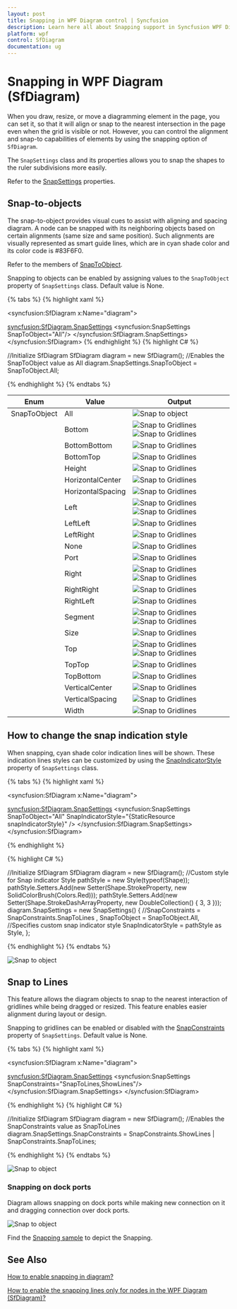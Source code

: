```yaml
---
layout: post
title: Snapping in WPF Diagram control | Syncfusion
description: Learn here all about Snapping support in Syncfusion WPF Diagram (SfDiagram) control, its elements and more.
platform: wpf
control: SfDiagram
documentation: ug
---
```


# Snapping in WPF Diagram (SfDiagram)

When you draw, resize, or move a diagramming element in the page, you can set it, so that it will align or snap to the nearest intersection in the page even when the grid is visible or not. However, you can control the alignment and snap-to capabilities of elements by using the snapping option of `SfDiagram`.

The `SnapSettings` class and its properties allows you to snap the shapes to the ruler subdivisions more easily.

Refer to the [SnapSettings](https://help.syncfusion.com/cr/wpf/Syncfusion.UI.Xaml.Diagram.SnapSettings.html) properties.

## Snap-to-objects

The snap-to-object provides visual cues to assist with aligning and spacing diagram. A node can be snapped with its neighboring objects based on certain alignments (same size and same position). Such alignments are visually represented as smart guide lines, which are in cyan shade color and its color code is #83F6F0.  

Refer to the members of [SnapToObject](https://help.syncfusion.com/cr/wpf/Syncfusion.UI.Xaml.Diagram.SnapToObject.html).

Snapping to objects can be enabled by assigning values to the `SnapToObject` property of `SnapSettings` class. Default value is None.

{% tabs %}
{% highlight xaml %}
<!--Initialize SfDiagram-->
<syncfusion:SfDiagram x:Name="diagram">
  <!--Enables the SnapToObject value as All -->
  <syncfusion:SfDiagram.SnapSettings>
    <syncfusion:SnapSettings SnapToObject="All"/>
  </syncfusion:SfDiagram.SnapSettings>
</syncfusion:SfDiagram>
{% endhighlight %}
{% highlight C# %}

//Initialize SfDiagram
SfDiagram diagram = new SfDiagram();
//Enables the SnapToObject value as All
diagram.SnapSettings.SnapToObject = SnapToObject.All;

{% endhighlight %}
{% endtabs %}

| Enum  | Value| Output |
|---|---|---|
|  SnapToObject|All |![Snap to object](Gridlines_images/SnapToObject.gif) |
| | Bottom | ![Snap to Gridlines](Gridlines_images/SnapToObjectBottomBottom.png) ![Snap to Gridlines](Gridlines_images/SnapToObjectBottom.png)|
|  |BottomBottom | ![Snap to Gridlines](Gridlines_images/SnapToObjectBottomBottom.png) |
|  |BottomTop | ![Snap to Gridlines](Gridlines_images/SnapToObjectBottom.png) |
|  |Height | ![Snap to Gridlines](Gridlines_images/SnapToObjectHeight.png) |
|  | HorizontalCenter| ![Snap to Gridlines](Gridlines_images/SnapToObjectHorizontalCenter.png) |
|  | HorizontalSpacing| ![Snap to Gridlines](Gridlines_images/SnapToObjectHorizontalSpacing.png) |
|  | Left| ![Snap to Gridlines](Gridlines_images/SnapToObjectLeftLeft.png) ![Snap to Gridlines](Gridlines_images/SnapToObjectLeft.png) |
|  | LeftLeft| ![Snap to Gridlines](Gridlines_images/SnapToObjectLeftLeft.png) |
|  | LeftRight| ![Snap to Gridlines](Gridlines_images/SnapToObjectLeft.png) |
|  |None | ![Snap to Gridlines](Gridlines_images/SnapToObjectNone.png) |
|  |Port | ![Snap to Gridlines](Gridlines_images/SnapToObjectPort.png) |
|  |Right | ![Snap to Gridlines](Gridlines_images/SnapToObjectRightRight.png) ![Snap to Gridlines](Gridlines_images/SnapToObjectRight.png)  |
|  | RightRight| ![Snap to Gridlines](Gridlines_images/SnapToObjectRightRight.png) |
|  |RightLeft | ![Snap to Gridlines](Gridlines_images/SnapToObjectRight.png) |
|  | Segment| ![Snap to Gridlines](Gridlines_images/SnapToObjectSegment.png) ![Snap to Gridlines](Gridlines_images/SnapToObjectConnector.png) |
|  | Size| ![Snap to Gridlines](Gridlines_images/SnapToObjectSize.png) |
|  | Top| ![Snap to Gridlines](Gridlines_images/SnapToObjectTopTop.png) ![Snap to Gridlines](Gridlines_images/SnapToObjectTop.png)  |
|  | TopTop| ![Snap to Gridlines](Gridlines_images/SnapToObjectTopTop.png) |
|  |TopBottom | ![Snap to Gridlines](Gridlines_images/SnapToObjectTop.png) |
|  |VerticalCenter | ![Snap to Gridlines](Gridlines_images/SnapToObjectVerticalCenter.png) |
|  | VerticalSpacing| ![Snap to Gridlines](Gridlines_images/SnapToObjectVerticalSpacing.png) |
|  | Width| ![Snap to Gridlines](Gridlines_images/SnapToObjectWidth.png) |

## How to change the snap indication style

When snapping, cyan shade color indication lines will be shown. These indication lines styles can be customized by using the [SnapIndicatorStyle](https://help.syncfusion.com/cr/wpf/Syncfusion.UI.Xaml.Diagram.SnapSettings.html#Syncfusion_UI_Xaml_Diagram_SnapSettings_SnapIndicatorStyle) property of `SnapSettings` class.

{% tabs %}
{% highlight xaml %}

<!--Custom style for snap indicator-->
<Style TargetType="Shape"  x:Key="snapIndicatorStyle">
  <Setter Property="Stroke" Value="Red"/>
  <Setter Property="StrokeDashArray" Value="3"/>
</Style>

<!--Initialize SfDiagram-->
<syncfusion:SfDiagram x:Name="diagram">
  <!--Specify the snap indicator style -->
  <syncfusion:SfDiagram.SnapSettings>
    <syncfusion:SnapSettings SnapToObject="All" 
                             SnapIndicatorStyle="{StaticResource snapIndicatorStyle}" />
  </syncfusion:SfDiagram.SnapSettings>
</syncfusion:SfDiagram>

{% endhighlight %}

{% highlight C# %}

//Initialize SfDiagram
SfDiagram diagram = new SfDiagram();
//Custom style for Snap indicator
Style pathStyle = new Style(typeof(Shape));
pathStyle.Setters.Add(new Setter(Shape.StrokeProperty, new SolidColorBrush(Colors.Red)));
pathStyle.Setters.Add(new Setter(Shape.StrokeDashArrayProperty, new DoubleCollection() { 3, 3 }));
diagram.SnapSettings = new SnapSettings()
{
  //SnapConstraints = SnapConstraints.SnapToLines ,
  SnapToObject = SnapToObject.All,
  //Specifies custom snap indicator style
  SnapIndicatorStyle = pathStyle as Style,
};

{% endhighlight %}
{% endtabs %}

![Snap to object](Gridlines_images/SnapIndicatorStyle.png)

## Snap to Lines

This feature allows the diagram objects to snap to the nearest interaction of gridlines while being dragged or resized. This feature enables easier alignment during layout or design.

Snapping to gridlines can be enabled or disabled with the [SnapConstraints](https://help.syncfusion.com/cr/wpf/Syncfusion.UI.Xaml.Diagram.SnapConstraints.html) property of `SnapSettings`. Default value is None.

{% tabs %}
{% highlight xaml %}
<!--Initialize SfDiagram-->
<syncfusion:SfDiagram x:Name="diagram">
  <!--Enables the SnapConstraints value as SnapToLines -->
  <syncfusion:SfDiagram.SnapSettings>
    <syncfusion:SnapSettings SnapConstraints="SnapToLines,ShowLines"/>
  </syncfusion:SfDiagram.SnapSettings>
</syncfusion:SfDiagram>

{% endhighlight %}
{% highlight C# %}

//Initialize SfDiagram
SfDiagram diagram = new SfDiagram();
//Enables the SnapConstraints value as SnapToLines
diagram.SnapSettings.SnapConstraints = SnapConstraints.ShowLines | SnapConstraints.SnapToLines;

{% endhighlight %}
{% endtabs %}

![Snap to object](Gridlines_images/SnapToLines.gif)

### Snapping on dock ports

Diagram allows snapping on dock ports while making new connection on it and dragging connection over dock ports.

![Snap to object](Gridlines_images/DockPortSnapping.gif)

Find the [Snapping sample](https://github.com/SyncfusionExamples/WPF-Diagram-Examples/tree/master/Samples/Snapping) to depict the Snapping.

## See Also

[How to enable snapping in diagram?](https://support.syncfusion.com/kb/article/5908/how-to-enable-snapping-in-wpf-diagram-sfdiagram)

[How to enable the snapping lines only for nodes in the WPF Diagram (SfDiagram)?](https://support.syncfusion.com/kb/article/15540/how-to-enable-the-snapping-lines-only-for-nodes-in-the-wpf-diagram-sfdiagram)